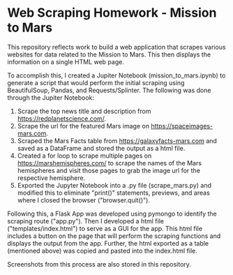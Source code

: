 # Web Scraping Homework - Mission to Mars

This repository reflects work to build a web application that scrapes various websites for data related to the Mission to Mars.  This then displays the information on a single HTML web page.  

To accomplish this, I created a Jupiter Notebook (mission_to_mars.ipynb) to generate a script that would perform the initial scraping using BeautifulSoup, Pandas, and Requests/Splinter.  The following was done through the Jupiter Notebook:

  1.  Scrape the top news title and description from https://redplanetscience.com/.
  2.  Scrape the url for the featured Mars image on https://spaceimages-mars.com.  
  3.  Scraped the Mars Facts table from https://galaxyfacts-mars.com and saved as a DataFrame and stored the output as a html file.
  4.  Created a for loop to scrape multiple pages on https://marshemispheres.com/ to scrape the names of the Mars hemispheres and visit those pages to grab the image url for the respective hemisphere.
  5.  Exported the Jupyter Notebook into a .py file (scrape_mars.py) and modified this to eliminate "print()" statements, previews, and areas where I closed the browser ("browser.quit()").

Following this, a Flask App was developed using pymongo to identify the scraping route ("app.py").  Then I developed a html file ("templates/index.html") to serve as a GUI for the app.  This html file includes a button on the page that will perform the scraping functions and displays the output from the app.  Further, the html exported as a table (mentioned above) was copied and pasted into the index.html file. 

Screenshots from this process are also stored in this repository.  
